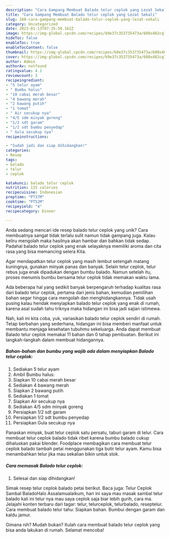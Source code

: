 ```yaml
---
description: "Cara Gampang Membuat Balado telur ceplok yang Lezat Sekali"
title: "Cara Gampang Membuat Balado telur ceplok yang Lezat Sekali"
slug: 260-cara-gampang-membuat-balado-telur-ceplok-yang-lezat-sekali
category: Uncategorized
date: 2023-01-13T07:35:50.162Z
image: https://img-global.cpcdn.com/recipes/b9e37c353735473a/680x482cq70/balado-telur-ceplok-foto-resep-utama.jpg
hideToc: false
enableToc: true
enableTocContent: false
thumbnail: https://img-global.cpcdn.com/recipes/b9e37c353735473a/680x482cq70/balado-telur-ceplok-foto-resep-utama.jpg
cover: https://img-global.cpcdn.com/recipes/b9e37c353735473a/680x482cq70/balado-telur-ceplok-foto-resep-utama.jpg
author: Admin
authorAv: notfound
ratingvalue: 4.1
reviewcount: 3
recipeingredient:
- "5 telur ayam"
- " Bumbu halus"
- "10 cabai merah besar"
- "4 bawang merah"
- "2 bawang putih"
- "1 tomat"
- " Air secukup nya"
- "4/5 sdm minyak goreng"
- "1/2 sdt garam"
- "1/2 sdt bumbu penyedap"
- " Gula secukup nya"
recipeinstructions:

- "Sudah jadi dan siap dihidangkan!"
categories:
- Resep
tags:
- balado
- telur
- ceplok

katakunci: balado telur ceplok 
nutrition: 115 calories
recipecuisine: Indonesian
preptime: "PT37M"
cooktime: "PT52M"
recipeyield: "4"
recipecategory: Dinner

---
```





Anda sedang mencari ide resep balado telur ceplok yang unik? Cara membuatnya sangat tidak terlalu sulit namun tidak gampang juga. Kalau keliru mengolah maka hasilnya akan hambar dan bahkan tidak sedap. Padahal balado telur ceplok yang enak selayaknya memiliki aroma dan cita rasa yang bisa memancing selera Kita.





Agar mendapatkan telur ceplok yang masih lembut setengah matang kuningnya, gunakan minyak panas dan banyak. Selain telur ceplok, telur rebus juga enak dipadukan dengan bumbu balado. Namun setelah itu, proses menumis bumbu bersama telur ceplok tidak memakan waktu lama.

Ada beberapa hal yang sedikit banyak berpengaruh terhadap kualitas rasa dari balado telur ceplok, pertama dari jenis bahan, kemudian pemilihan bahan segar hingga cara mengolah dan menghidangkannya. Tidak usah pusing kalau hendak menyiapkan balado telur ceplok yang enak di rumah, karena asal sudah tahu triknya maka hidangan ini bisa jadi sajian istimewa.






Nah, kali ini kita coba, yuk, variasikan balado telur ceplok sendiri di rumah. Tetap berbahan yang sederhana, hidangan ini bisa memberi manfaat untuk membantu menjaga kesehatan tubuhmu sekeluarga. Anda dapat membuat Balado telur ceplok memakai 11 bahan dan 0 tahap pembuatan. Berikut ini langkah-langkah dalam membuat hidangannya.

<!--inarticleads1-->

##### Bahan-bahan dan bumbu yang wajib ada dalam menyiapkan Balado telur ceplok:

1. Sediakan 5 telur ayam
1. Ambil  Bumbu halus:
1. Siapkan 10 cabai merah besar
1. Sediakan 4 bawang merah
1. Siapkan 2 bawang putih
1. Sediakan 1 tomat
1. Siapkan  Air secukup nya
1. Sediakan 4/5 sdm minyak goreng
1. Persiapkan 1/2 sdt garam
1. Persiapkan 1/2 sdt bumbu penyedap
1. Persiapkan  Gula secukup nya


Panaskan minyak, buat telur ceplok satu persatu, taburi garam di telur. Cara membuat telur ceplok balado tidak ribet karena bumbu balado cukup dihaluskan pakai blender. Foodplace membagikan cara membuat telur ceplok balado tambah petai menggunakan tiga butir telur ayam. Kamu bisa menambahkan telur jika mau sekalian bikin untuk stok. 

<!--inarticleads2-->

##### Cara memasak Balado telur ceplok:


1. Selesai dan siap dihidangkan!

Simak resep telur ceplok balado petai berikut. Baca juga: Telur Ceplok Sambal BaladoHalo Assalamualaikum, hari ini saya mau masak sambal telur balado kali ini telur nya mau saya ceplok saja biar lebih gurih, cara ma. Jelajahi konten terbaru dari tagar: telur, telurceplok, telurbalado, reseptelur. Cara membuat balado telur tahu: Siapkan bahan. Bumbui dengan garam dan kaldu jamur. 

Gimana nih? Mudah bukan? Itulah cara membuat balado telur ceplok yang bisa anda lakukan di rumah. Selamat mencoba!
